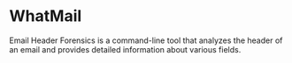 # WhatMail
Email Header Forensics is a command-line tool that analyzes the header of an email and provides detailed information about various fields. 

